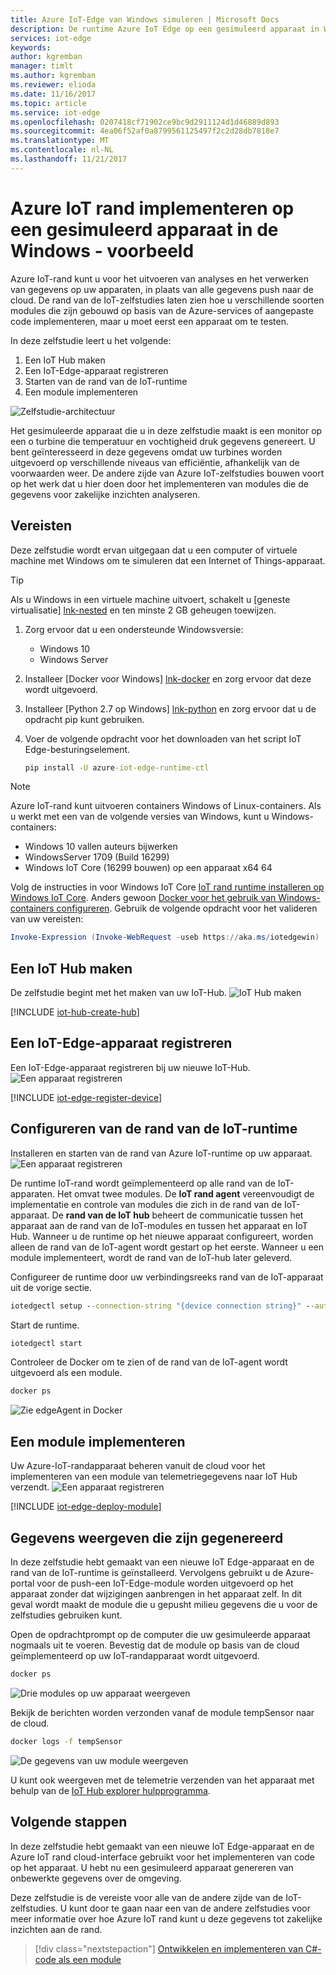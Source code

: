```yaml
---
title: Azure IoT-Edge van Windows simuleren | Microsoft Docs
description: De runtime Azure IoT Edge op een gesimuleerd apparaat in Windows installeren en implementeren van uw eerste module
services: iot-edge
keywords: 
author: kgremban
manager: timlt
ms.author: kgremban
ms.reviewer: elioda
ms.date: 11/16/2017
ms.topic: article
ms.service: iot-edge
ms.openlocfilehash: 0207418cf71902ce9bc9d2911124d1d46889d893
ms.sourcegitcommit: 4ea06f52af0a8799561125497f2c2d28db7818e7
ms.translationtype: MT
ms.contentlocale: nl-NL
ms.lasthandoff: 11/21/2017
---
```

# <a name="deploy-azure-iot-edge-on-a-simulated-device-in-windows----preview"></a>Azure IoT rand implementeren op een gesimuleerd apparaat in de Windows - voorbeeld

Azure IoT-rand kunt u voor het uitvoeren van analyses en het verwerken van gegevens op uw apparaten, in plaats van alle gegevens push naar de cloud. De rand van de IoT-zelfstudies laten zien hoe u verschillende soorten modules die zijn gebouwd op basis van de Azure-services of aangepaste code implementeren, maar u moet eerst een apparaat om te testen. 

In deze zelfstudie leert u het volgende:

1. Een IoT Hub maken
2. Een IoT-Edge-apparaat registreren
3. Starten van de rand van de IoT-runtime
4. Een module implementeren

![Zelfstudie-architectuur][2]

Het gesimuleerde apparaat die u in deze zelfstudie maakt is een monitor op een o turbine die temperatuur en vochtigheid druk gegevens genereert. U bent geïnteresseerd in deze gegevens omdat uw turbines worden uitgevoerd op verschillende niveaus van efficiëntie, afhankelijk van de voorwaarden weer. De andere zijde van Azure IoT-zelfstudies bouwen voort op het werk dat u hier doen door het implementeren van modules die de gegevens voor zakelijke inzichten analyseren. 

## <a name="prerequisites"></a>Vereisten

Deze zelfstudie wordt ervan uitgegaan dat u een computer of virtuele machine met Windows om te simuleren dat een Internet of Things-apparaat. 

>[!TIP]
>Als u Windows in een virtuele machine uitvoert, schakelt u [geneste virtualisatie] [ lnk-nested] en ten minste 2 GB geheugen toewijzen. 

1. Zorg ervoor dat u een ondersteunde Windowsversie:
   * Windows 10 
   * Windows Server
2. Installeer [Docker voor Windows] [ lnk-docker] en zorg ervoor dat deze wordt uitgevoerd.
3. Installeer [Python 2.7 op Windows] [ lnk-python] en zorg ervoor dat u de opdracht pip kunt gebruiken.
4. Voer de volgende opdracht voor het downloaden van het script IoT Edge-besturingselement.

   ```cmd
   pip install -U azure-iot-edge-runtime-ctl
   ```

> [!NOTE]
> Azure IoT-rand kunt uitvoeren containers Windows of Linux-containers. Als u werkt met een van de volgende versies van Windows, kunt u Windows-containers:
>    * Windows 10 vallen auteurs bijwerken
>    * WindowsServer 1709 (Build 16299)
>    * Windows IoT Core (16299 bouwen) op een apparaat x64 64
>
> Volg de instructies in voor Windows IoT Core [IoT rand runtime installeren op Windows IoT Core][lnk-install-iotcore]. Anders gewoon [Docker voor het gebruik van Windows-containers configureren][lnk-docker-containers]. Gebruik de volgende opdracht voor het valideren van uw vereisten:
>    ```powershell
>    Invoke-Expression (Invoke-WebRequest -useb https://aka.ms/iotedgewin)
>    ```


## <a name="create-an-iot-hub"></a>Een IoT Hub maken

De zelfstudie begint met het maken van uw IoT-Hub.
![IoT Hub maken][3]

[!INCLUDE [iot-hub-create-hub](../../includes/iot-hub-create-hub.md)]

## <a name="register-an-iot-edge-device"></a>Een IoT-Edge-apparaat registreren

Een IoT-Edge-apparaat registreren bij uw nieuwe IoT-Hub.
![Een apparaat registreren][4]

[!INCLUDE [iot-edge-register-device](../../includes/iot-edge-register-device.md)]

## <a name="configure-the-iot-edge-runtime"></a>Configureren van de rand van de IoT-runtime

Installeren en starten van de rand van Azure IoT-runtime op uw apparaat. 
![Een apparaat registreren][5]

De runtime IoT-rand wordt geïmplementeerd op alle rand van de IoT-apparaten. Het omvat twee modules. De **IoT rand agent** vereenvoudigt de implementatie en controle van modules die zich in de rand van de IoT-apparaat. De **rand van de IoT hub** beheert de communicatie tussen het apparaat aan de rand van de IoT-modules en tussen het apparaat en IoT Hub. Wanneer u de runtime op het nieuwe apparaat configureert, worden alleen de rand van de IoT-agent wordt gestart op het eerste. Wanneer u een module implementeert, wordt de rand van de IoT-hub later geleverd. 


Configureer de runtime door uw verbindingsreeks rand van de IoT-apparaat uit de vorige sectie.

```cmd
iotedgectl setup --connection-string "{device connection string}" --auto-cert-gen-force-no-passwords
```

Start de runtime.

```cmd
iotedgectl start
```

Controleer de Docker om te zien of de rand van de IoT-agent wordt uitgevoerd als een module.

```cmd
docker ps
```

![Zie edgeAgent in Docker](./media/tutorial-simulate-device-windows/docker-ps.png)

## <a name="deploy-a-module"></a>Een module implementeren

Uw Azure-IoT-randapparaat beheren vanuit de cloud voor het implementeren van een module van telemetriegegevens naar IoT Hub verzendt.
![Een apparaat registreren][6]

[!INCLUDE [iot-edge-deploy-module](../../includes/iot-edge-deploy-module.md)]


## <a name="view-generated-data"></a>Gegevens weergeven die zijn gegenereerd

In deze zelfstudie hebt gemaakt van een nieuwe IoT Edge-apparaat en de rand van de IoT-runtime is geïnstalleerd. Vervolgens gebruikt u de Azure-portal voor de push-een IoT-Edge-module worden uitgevoerd op het apparaat zonder dat wijzigingen aanbrengen in het apparaat zelf. In dit geval wordt maakt de module die u gepusht milieu gegevens die u voor de zelfstudies gebruiken kunt. 

Open de opdrachtprompt op de computer die uw gesimuleerde apparaat nogmaals uit te voeren. Bevestig dat de module op basis van de cloud geïmplementeerd op uw IoT-randapparaat wordt uitgevoerd. 

```cmd
docker ps
```

![Drie modules op uw apparaat weergeven](./media/tutorial-simulate-device-windows/docker-ps2.png)

Bekijk de berichten worden verzonden vanaf de module tempSensor naar de cloud. 

```cmd
docker logs -f tempSensor
```

![De gegevens van uw module weergeven](./media/tutorial-simulate-device-windows/docker-logs.png)

U kunt ook weergeven met de telemetrie verzenden van het apparaat met behulp van de [IoT Hub explorer hulpprogramma][lnk-iothub-explorer]. 

## <a name="next-steps"></a>Volgende stappen

In deze zelfstudie hebt gemaakt van een nieuwe IoT Edge-apparaat en de Azure IoT rand cloud-interface gebruikt voor het implementeren van code op het apparaat. U hebt nu een gesimuleerd apparaat genereren van onbewerkte gegevens over de omgeving. 

Deze zelfstudie is de vereiste voor alle van de andere zijde van de IoT-zelfstudies. U kunt door te gaan naar een van de andere zelfstudies voor meer informatie over hoe Azure IoT rand kunt u deze gegevens tot zakelijke inzichten aan de rand.

> [!div class="nextstepaction"]
> [Ontwikkelen en implementeren van C#-code als een module](tutorial-csharp-module.md)

<!-- Images -->
[2]: ./media/tutorial-install-iot-edge/install-edge-full.png
[3]: ./media/tutorial-install-iot-edge/create-iot-hub.png
[4]: ./media/tutorial-install-iot-edge/register-device.png
[5]: ./media/tutorial-install-iot-edge/start-runtime.png
[6]: ./media/tutorial-install-iot-edge/deploy-module.png

<!-- Links -->
[lnk-nested]: https://docs.microsoft.com/virtualization/hyper-v-on-windows/user-guide/nested-virtualization
[lnk-docker]: https://docs.docker.com/docker-for-windows/install/ 
[lnk-python]: https://www.python.org/downloads/
[lnk-docker-containers]: https://docs.microsoft.com/virtualization/windowscontainers/quick-start/quick-start-windows-10#2-switch-to-windows-containers
[lnk-iothub-explorer]: https://github.com/azure/iothub-explorer
[lnk-install-iotcore]: how-to-install-iot-core.md